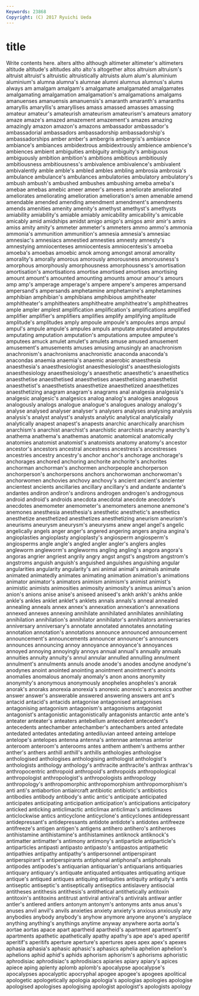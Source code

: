 ```yaml
---
Keywords: 23868 
Copyright: (C) 2017 Ryuichi Ueda
---
```


# title

Write contents here.
alters
altho although altimeter altimeter's altimeters altitude altitude's altitudes alto alto's
altogether altos altruism altruism's altruist altruist's altruistic altruistically altruists alum
alum's aluminium aluminium's alumna alumna's alumnae alumni alumnus alumnus's alums
always am amalgam amalgam's amalgamate amalgamated amalgamates amalgamating amalgamation amalgamation's
amalgamations amalgams amanuenses amanuensis amanuensis's amaranth amaranth's amaranths amaryllis amaryllis's
amaryllises amass amassed amasses amassing amateur amateur's amateurish amateurism amateurism's
amateurs amatory amaze amaze's amazed amazement amazement's amazes amazing amazingly
amazon amazon's amazons ambassador ambassador's ambassadorial ambassadors ambassadorship ambassadorship's ambassadorships
amber amber's ambergris ambergris's ambiance ambiance's ambiances ambidextrous ambidextrously ambience
ambience's ambiences ambient ambiguities ambiguity ambiguity's ambiguous ambiguously ambition ambition's
ambitions ambitious ambitiously ambitiousness ambitiousness's ambivalence ambivalence's ambivalent ambivalently amble
amble's ambled ambles ambling ambrosia ambrosia's ambulance ambulance's ambulances ambulatories
ambulatory ambulatory's ambush ambush's ambushed ambushes ambushing ameba ameba's amebae
amebas amebic ameer ameer's ameers ameliorate ameliorated ameliorates ameliorating amelioration
amelioration's amen amenable amend amendable amended amending amendment amendment's amendments
amends amenities amenity amenity's amethyst amethyst's amethysts amiability amiability's amiable
amiably amicability amicability's amicable amicably amid amidships amidst amigo amigo's
amigos amir amir's amirs amiss amity amity's ammeter ammeter's ammeters
ammo ammo's ammonia ammonia's ammunition ammunition's amnesia amnesia's amnesiac amnesiac's
amnesiacs amnestied amnesties amnesty amnesty's amnestying amniocenteses amniocentesis amniocentesis's amoeba
amoeba's amoebas amoebic amok among amongst amoral amorality amorality's amorally
amorous amorously amorousness amorousness's amorphous amorphously amorphousness amorphousness's amortisation amortisation's
amortisations amortise amortised amortises amortising amount amount's amounted amounting amounts
amour amour's amours amp amp's amperage amperage's ampere ampere's amperes
ampersand ampersand's ampersands amphetamine amphetamine's amphetamines amphibian amphibian's amphibians amphibious
amphitheater amphitheater's amphitheaters amphitheatre amphitheatre's amphitheatres ample ampler amplest amplification
amplification's amplifications amplified amplifier amplifier's amplifiers amplifies amplify amplifying amplitude
amplitude's amplitudes amply ampoule ampoule's ampoules amps ampul ampul's ampule
ampule's ampules ampuls amputate amputated amputates amputating amputation amputation's amputations
amputee amputee's amputees amuck amulet amulet's amulets amuse amused amusement
amusement's amusements amuses amusing amusingly an anachronism anachronism's anachronisms anachronistic
anaconda anaconda's anacondas anaemia anaemia's anaemic anaerobic anaesthesia anaesthesia's anaesthesiologist
anaesthesiologist's anaesthesiologists anaesthesiology anaesthesiology's anaesthetic anaesthetic's anaesthetics anaesthetise anaesthetised anaesthetises
anaesthetising anaesthetist anaesthetist's anaesthetists anaesthetize anaesthetized anaesthetizes anaesthetizing anagram anagram's
anagrams anal analgesia analgesia's analgesic analgesic's analgesics analog analog's analogies
analogous analogously analogs analogue analogue's analogues analogy analogy's analyse analysed
analyser analyser's analysers analyses analysing analysis analysis's analyst analyst's analysts
analytic analytical analyticalally analytically anapest anapest's anapests anarchic anarchically anarchism
anarchism's anarchist anarchist's anarchistic anarchists anarchy anarchy's anathema anathema's anathemas
anatomic anatomical anatomically anatomies anatomist anatomist's anatomists anatomy anatomy's ancestor
ancestor's ancestors ancestral ancestress ancestress's ancestresses ancestries ancestry ancestry's anchor
anchor's anchorage anchorage's anchorages anchored anchoring anchorite anchorite's anchorites anchorman
anchorman's anchormen anchorpeople anchorperson anchorperson's anchorpersons anchors anchorwoman anchorwoman's anchorwomen
anchovies anchovy anchovy's ancient ancient's ancienter ancientest ancients ancillaries ancillary
ancillary's and andante andante's andantes andiron andiron's andirons androgen androgen's
androgynous android android's androids anecdota anecdotal anecdote anecdote's anecdotes anemometer
anemometer's anemometers anemone anemone's anemones anesthesia anesthesia's anesthetic anesthetic's anesthetics
anesthetize anesthetized anesthetizes anesthetizing aneurism aneurism's aneurisms aneurysm aneurysm's aneurysms
anew angel angel's angelic angelically angels anger anger's angered angering
angers angina angina's angioplasties angioplasty angioplasty's angiosperm angiosperm's angiosperms angle
angle's angled angler angler's anglers angles angleworm angleworm's angleworms angling
angling's angora angora's angoras angrier angriest angrily angry angst angst's
angstrom angstrom's angstroms anguish anguish's anguished anguishes anguishing angular angularities
angularity angularity's ani animal animal's animals animate animated animatedly animates
animating animation animation's animations animator animator's animators animism animism's animist
animist's animistic animists animosities animosity animosity's animus animus's anion anion's
anions anise anise's aniseed aniseed's ankh ankh's ankhs ankle ankle's
ankles anklet anklet's anklets annals annals's anneal annealed annealing anneals
annex annex's annexation annexation's annexations annexed annexes annexing annihilate annihilated
annihilates annihilating annihilation annihilation's annihilator annihilator's annihilators anniversaries anniversary anniversary's
annotate annotated annotates annotating annotation annotation's annotations announce announced announcement
announcement's announcements announcer announcer's announcers announces announcing annoy annoyance annoyance's
annoyances annoyed annoying annoyingly annoys annual annual's annually annuals annuities
annuity annuity's annul annular annulled annulling annulment annulment's annulments annuls
anode anode's anodes anodyne anodyne's anodynes anoint anointed anointing anointment
anointment's anoints anomalies anomalous anomaly anomaly's anon anons anonymity anonymity's
anonymous anonymously anopheles anopheles's anorak anorak's anoraks anorexia anorexia's anorexic
anorexic's anorexics another answer answer's answerable answered answering answers ant
ant's antacid antacid's antacids antagonise antagonised antagonises antagonising antagonism antagonism's
antagonisms antagonist antagonist's antagonistic antagonistically antagonists antarctic ante ante's anteater
anteater's anteaters antebellum antecedent antecedent's antecedents antechamber antechamber's antechambers anted
antedate antedated antedates antedating antediluvian anteed anteing antelope antelope's antelopes
antenna antenna's antennae antennas anterior anteroom anteroom's anterooms antes anthem
anthem's anthems anther anther's anthers anthill anthill's anthills anthologies anthologise
anthologised anthologises anthologising anthologist anthologist's anthologists anthology anthology's anthracite anthracite's
anthrax anthrax's anthropocentric anthropoid anthropoid's anthropoids anthropological anthropologist anthropologist's anthropologists
anthropology anthropology's anthropomorphic anthropomorphism anthropomorphism's anti anti's antiabortion antiaircraft antibiotic
antibiotic's antibiotics antibodies antibody antibody's antic antic's anticipate anticipated anticipates
anticipating anticipation anticipation's anticipations anticipatory anticked anticking anticlimactic anticlimax anticlimax's
anticlimaxes anticlockwise antics anticyclone anticyclone's anticyclones antidepressant antidepressant's antidepressants antidote
antidote's antidotes antifreeze antifreeze's antigen antigen's antigens antihero antihero's antiheroes
antihistamine antihistamine's antihistamines antiknock antiknock's antimatter antimatter's antimony antimony's antiparticle
antiparticle's antiparticles antipasti antipasto antipasto's antipastos antipathetic antipathies antipathy antipathy's
antipersonnel antiperspirant antiperspirant's antiperspirants antiphonal antiphonal's antiphonals antipodes antipodes's antiquarian
antiquarian's antiquarians antiquaries antiquary antiquary's antiquate antiquated antiquates antiquating antique
antique's antiqued antiques antiquing antiquities antiquity antiquity's antis antiseptic antiseptic's
antiseptically antiseptics antislavery antisocial antitheses antithesis antithesis's antithetical antithetically antitoxin
antitoxin's antitoxins antitrust antiviral antiviral's antivirals antiwar antler antler's antlered
antlers antonym antonym's antonyms ants anus anus's anuses anvil anvil's
anvils anxieties anxiety anxiety's anxious anxiously any anybodies anybody anybody's
anyhow anymore anyone anyone's anyplace anything anything's anythings anytime anyway
anywhere aorta aorta's aortae aortas apace apart apartheid apartheid's apartment
apartment's apartments apathetic apathetically apathy apathy's ape ape's aped aperitif
aperitif's aperitifs aperture aperture's apertures apes apex apex's apexes aphasia
aphasia's aphasic aphasic's aphasics aphelia aphelion aphelion's aphelions aphid aphid's
aphids aphorism aphorism's aphorisms aphoristic aphrodisiac aphrodisiac's aphrodisiacs apiaries apiary
apiary's apices apiece aping aplenty aplomb aplomb's apocalypse apocalypse's apocalypses
apocalyptic apocryphal apogee apogee's apogees apolitical apologetic apologetically apologia apologia's
apologias apologies apologise apologised apologises apologising apologist apologist's apologists apology
